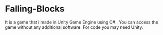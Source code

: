 # Falling-Blocks
It is a game that i made in Unity Game Engine using C# .
You can access the game without any additional software.
For code you may need Unity.
